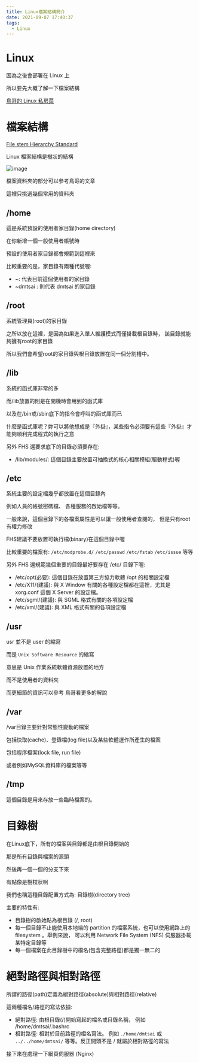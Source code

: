 ```yaml
---
title: Linux檔案結構簡介
date: 2021-09-07 17:40:37
tags:
  - Linux
---
```


# Linux

因為之後會部署在 Linux 上

所以要先大概了解一下檔案結構

[鳥哥的 Linux 私房菜](http://linux.vbird.org/linux_basic/)

# 檔案結構

[File stem Hierarchy Standard](https://zh.wikipedia.org/wiki/%E6%96%87%E4%BB%B6%E7%B3%BB%E7%BB%9F%E5%B1%82%E6%AC%A1%E7%BB%93%E6%9E%84%E6%A0%87%E5%87%86)

Linux 檔案結構是樹狀的結構

![image](https://i.iter01.com/images/fea26b1f0428e5e32782529bf0321113b273cbf308cdd281e2f9088efdbe7cc7.png)

檔案資料夾的部分可以參考鳥哥的文章

這裡只挑選幾個常用的資料夾

## /home

這是系統預設的使用者家目錄(home directory)

在你新增一個一般使用者帳號時

預設的使用者家目錄都會規範到這裡來

比較重要的是，家目錄有兩種代號喔: 

* ~: 代表目前這個使用者的家目錄
* ~dmtsai : 則代表 dmtsai 的家目錄

## /root

系統管理員(root)的家目錄

之所以放在這裡，是因為如果進入單人維護模式而僅掛載根目錄時， 該目錄就能夠擁有root的家目錄

所以我們會希望root的家目錄與根目錄放置在同一個分割槽中。

## /lib

系統的函式庫非常的多

而/lib放置的則是在開機時會用到的函式庫

以及在/bin或/sbin底下的指令會呼叫的函式庫而已

什麼是函式庫呢？妳可以將他想成是『外掛』，某些指令必須要有這些『外掛』才能夠順利完成程式的執行之意

另外 FHS 還要求底下的目錄必須要存在: 

* /lib/modules/: 這個目錄主要放置可抽換式的核心相關模組(驅動程式)喔

## /etc
系統主要的設定檔幾乎都放置在這個目錄內

例如人員的帳號密碼檔、 各種服務的啟始檔等等。

一般來說，這個目錄下的各檔案屬性是可以讓一般使用者查閱的， 但是只有root有權力修改

FHS建議不要放置可執行檔(binary)在這個目錄中喔

比較重要的檔案有:  `/etc/modprobe.d/` `/etc/passwd` `/etc/fstab` `/etc/issue` 等等

另外 FHS 還規範幾個重要的目錄最好要存在 /etc/ 目錄下喔: 

* /etc/opt(必要): 這個目錄在放置第三方協力軟體 /opt 的相關設定檔
* /etc/X11/(建議): 與 X Window 有關的各種設定檔都在這裡，尤其是 xorg.conf 這個 X Server 的設定檔。
* /etc/sgml/(建議): 與 SGML 格式有關的各項設定檔
* /etc/xml/(建議): 與 XML 格式有關的各項設定檔

## /usr

usr 並不是 user 的縮寫

而是 `Unix Software Resource` 的縮寫

意思是 Unix 作業系統軟體資源放置的地方

而不是使用者的資料夾

而更細節的資訊可以參考 鳥哥看更多的解說

## /var

/var目錄主要針對常態性變動的檔案

包括快取(cache)、登錄檔(log file)以及某些軟體運作所產生的檔案

包括程序檔案(lock file, run file)

或者例如MySQL資料庫的檔案等等

## /tmp

這個目錄是用來存放一些臨時檔案的。

# 目錄樹

在Linux底下，所有的檔案與目錄都是由根目錄開始的

那是所有目錄與檔案的源頭

然後再一個一個的分支下來

有點像是樹枝狀啊

我們也稱這種目錄配置方式為: 目錄樹(directory tree)

主要的特性有: 

* 目錄樹的啟始點為根目錄 (/, root)
* 每一個目錄不止能使用本地端的 partition 的檔案系統，也可以使用網路上的 filesystem 。舉例來說， 可以利用 Network File System (NFS) 伺服器掛載某特定目錄等
* 每一個檔案在此目錄樹中的檔名(包含完整路徑)都是獨一無二的

# 絕對路徑與相對路徑

所謂的路徑(path)定義為絕對路徑(absolute)與相對路徑(relative)

這兩種檔名/路徑的寫法依據:

* 絕對路徑: 由根目錄(/)開始寫起的檔名或目錄名稱， 例如 /home/dmtsai/.bashrc
* 相對路徑: 相對於目前路徑的檔名寫法。 例如 `./home/dmtsai` 或 `../../home/dmtsai/` 等等。反正開頭不是 / 就屬於相對路徑的寫法

接下來在處理一下網頁伺服器 (Nginx)

